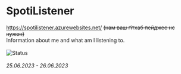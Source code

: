 # SpotiListener
https://spotilistener.azurewebsites.net/ ~~(нам ваш ґітхаб пейджес нє нужон)~~
</br>Information about me and what am I listening to. <br>
<br>![Status](https://media.giphy.com/media/v1.Y2lkPTc5MGI3NjExcmx2MDkxMmZoYzE2MTN6emNheGVmZ3J4aWl5a3NlZDZ1NHNpcjdyNyZlcD12MV9pbnRlcm5hbF9naWZfYnlfaWQmY3Q9Zw/mIGKOaglYgkMIBGV1T/giphy.gif) <br>
<br>_25.06.2023 - 26.06.2023_
